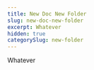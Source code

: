 ```yaml
---
title: New Doc New Folder
slug: new-doc-new-folder
excerpt: Whatever
hidden: true
categorySlug: new-folder
---
```

Whatever
